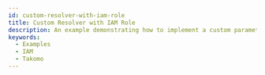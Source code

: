 ```yaml
---
id: custom-resolver-with-iam-role
title: Custom Resolver with IAM Role
description: An example demonstrating how to implement a custom parameter resolver that utilizes IAM role.
keywords:
  - Examples
  - IAM
  - Takomo
---
```

